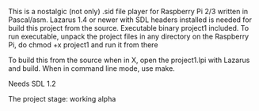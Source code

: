 This is a nostalgic (not only) .sid file player for Raspberry Pi 2/3 written in Pascal/asm. 
Lazarus 1.4 or newer with SDL headers installed is needed for build this project from the source. 
Executable binary project1 included. To run executable, unpack the project files in any directory on the Raspberry Pi, do chmod +x project1 and run it from there

To build this from the source when in X, open the project1.lpi with Lazarus and build.
When in command line mode, use make.

Needs SDL 1.2

The project stage: working alpha 
